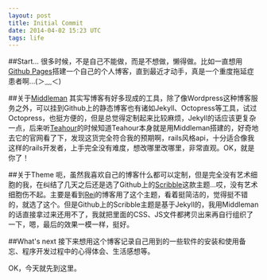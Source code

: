 ```yaml
---
layout: post
title: Initial Commit
date: 2014-04-02 15:23 UTC
tags: life
---
```

##Start...
很多时候，不是自己不能做，而是不想做，懒得做。比如一直想用[Github Pages](https://pages.github.com/)搭建一个自己的个人博客，直到最近才动手，真是一个重度拖延症患者啊...(＞﹏＜)

##关于[Middleman](www.middleman.com)
其实写博客有好多现成的工具，除了像Wordpress这种博客服务之外，可以挂到Github上的静态博客也有诸如Jekyll、Octopress等工具，试过Octopress，也挺方便的，但是总觉得定制起来比较麻烦，Jekyll的话应该更复杂一点，后来听[Teahour](teahour.fm)的时候知道Teahour本身就是用Middleman搭建的，好奇地去它的官网看了下，发现这货完全符合我的预期啊，rails风格api，十分适合像我这样的rails开发者，上手完全没有难度，想改哪里改哪里，非常直观。OK，就是你了！

##关于Theme
呃，虽然我喜欢自己的博客什么都可以定制，但是完全没有艺术细胞的我，在纠结了几天之后还是选了Github上的[Scribble](http://github.com/muan/scribble)这款主题...哎，没有艺术细胞伤不起。主要是看到[Rei](http://chloerei.com/)的博客用了这个主题，看着挺简洁的，觉得挺不错的，就选了这个。但是Github上的Scribble主题是基于Jekyll的，我用Middleman的话直接拿过来还用不了，我就把里面的CSS、JS文件都拷贝出来再自行组织了一下，嗯，最后的效果一模一样，挺好。

##What's next
接下来想用这个博客记录自己用到的一些软件的安装和使用备忘、程序开发过程中的心得体会、生活感想等。

OK，今天就先到这里。